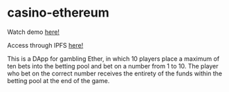 # casino-ethereum

<p>Watch demo <a href="https://www.youtube.com/watch?v=1ziKS91VYLQ">here!</a></p>
<p>Access through IPFS <a href="https://gateway.ipfs.io/ipfs/QmagbbA8EQQHcQXJk55i5KhtSdM1jWzLHR9W8cWBtX5Gvn/">here!</a></p>
<p>This is a DApp for gambling Ether, in which 10 players place a maximum of ten bets into the betting pool and bet on a number from 1 to 10. The player who bet on the correct number receives the entirety of the funds within the betting pool at the end of the game.</p>
